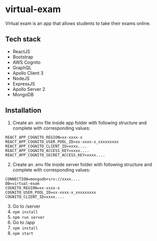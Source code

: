 # virtual-exam
Virtual exam is an app that allows students to take their exams online. 

## Tech stack
- ReactJS
- Bootstrap
- AWS Cognito
- GraphQL
- Apollo Client 3
- NodeJS
- ExpressJS
- Apollo Server 2
- MongoDB

## Installation

1. Create an .env file inside app folder with following structure and complete with corresponding values:
  ```
  REACT_APP_COGNITO_REGION=xx-xxxx-x
  REACT_APP_COGNITO_USER_POOL_ID=xx-xxxx-x_xxxxxxxxx
  REACT_APP_COGNITO_CLIENT_ID=xxxx....
  REACT_APP_COGNITO_ACCESS_KEY=xxxx....
  REACT_APP_COGNITO_SECRET_ACCESS_KEY=xxxx....
  ```
 
2. Create an .env file inside server folder with following structure and complete with corresponding values:
  ```
  CONNECTION=mongodb+srv://xxxx....
  DB=virtual-exam
  COGNITO_REGION=xx-xxxx-x
  COGNITO_USER_POOL_ID=xx-xxxx-x_xxxxxxxxx
  COGNITO_CLIENT_ID=xxxx....
  ```

3. Go to /server
4. `npm install`
5. `npm run server`
6. Go to /app
7. `npm install`
8. `npm start`
